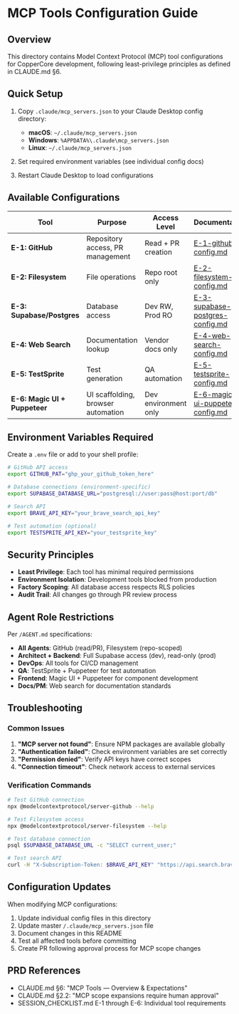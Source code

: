 # MCP Tools Configuration Guide

## Overview
This directory contains Model Context Protocol (MCP) tool configurations for CopperCore development, following least-privilege principles as defined in CLAUDE.md §6.

## Quick Setup
1. Copy `.claude/mcp_servers.json` to your Claude Desktop config directory:
   - **macOS**: `~/.claude/mcp_servers.json` 
   - **Windows**: `%APPDATA%\.claude\mcp_servers.json`
   - **Linux**: `~/.claude/mcp_servers.json`

2. Set required environment variables (see individual config docs)

3. Restart Claude Desktop to load configurations

## Available Configurations

| Tool | Purpose | Access Level | Documentation |
|------|---------|--------------|---------------|
| **E-1: GitHub** | Repository access, PR management | Read + PR creation | [E-1-github-config.md](./E-1-github-config.md) |
| **E-2: Filesystem** | File operations | Repo root only | [E-2-filesystem-config.md](./E-2-filesystem-config.md) |
| **E-3: Supabase/Postgres** | Database access | Dev RW, Prod RO | [E-3-supabase-postgres-config.md](./E-3-supabase-postgres-config.md) |
| **E-4: Web Search** | Documentation lookup | Vendor docs only | [E-4-web-search-config.md](./E-4-web-search-config.md) |
| **E-5: TestSprite** | Test generation | QA automation | [E-5-testsprite-config.md](./E-5-testsprite-config.md) |
| **E-6: Magic UI + Puppeteer** | UI scaffolding, browser automation | Dev environment only | [E-6-magic-ui-puppeteer-config.md](./E-6-magic-ui-puppeteer-config.md) |

## Environment Variables Required
Create a `.env` file or add to your shell profile:
```bash
# GitHub API access
export GITHUB_PAT="ghp_your_github_token_here"

# Database connections (environment-specific)  
export SUPABASE_DATABASE_URL="postgresql://user:pass@host:port/db"

# Search API
export BRAVE_API_KEY="your_brave_search_api_key"

# Test automation (optional)
export TESTSPRITE_API_KEY="your_testsprite_key"
```

## Security Principles
- **Least Privilege**: Each tool has minimal required permissions
- **Environment Isolation**: Development tools blocked from production
- **Factory Scoping**: All database access respects RLS policies  
- **Audit Trail**: All changes go through PR review process

## Agent Role Restrictions
Per `/AGENT.md` specifications:
- **All Agents**: GitHub (read/PR), Filesystem (repo-scoped)
- **Architect + Backend**: Full Supabase access (dev), read-only (prod)
- **DevOps**: All tools for CI/CD management
- **QA**: TestSprite + Puppeteer for test automation
- **Frontend**: Magic UI + Puppeteer for component development
- **Docs/PM**: Web search for documentation standards

## Troubleshooting

### Common Issues
1. **"MCP server not found"**: Ensure NPM packages are available globally
2. **"Authentication failed"**: Check environment variables are set correctly
3. **"Permission denied"**: Verify API keys have correct scopes
4. **"Connection timeout"**: Check network access to external services

### Verification Commands
```bash
# Test GitHub connection
npx @modelcontextprotocol/server-github --help

# Test Filesystem access  
npx @modelcontextprotocol/server-filesystem --help

# Test database connection
psql $SUPABASE_DATABASE_URL -c "SELECT current_user;"

# Test search API
curl -H "X-Subscription-Token: $BRAVE_API_KEY" "https://api.search.brave.com/res/v1/web/search?q=test"
```

## Configuration Updates
When modifying MCP configurations:
1. Update individual config files in this directory
2. Update master `/.claude/mcp_servers.json` file
3. Document changes in this README
4. Test all affected tools before committing
5. Create PR following approval process for MCP scope changes

## PRD References
- CLAUDE.md §6: "MCP Tools — Overview & Expectations"
- CLAUDE.md §2.2: "MCP scope expansions require human approval"
- SESSION_CHECKLIST.md E-1 through E-6: Individual tool requirements